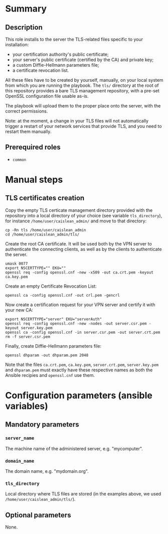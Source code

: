# Summary

## Description

This role installs to the server the TLS-related files specific to your
installation:

- your certification authority's public certificate;
- your server's public certificate (certified by the CA) and private key;
- a custom Diffie-Hellmann parameters file;
- a certificate revocation list.

All these files have to be created by yourself, manually, on your local system
from which you are running the playbook. The `tls/` directory at the root of
this repository provides a bare TLS management repository, with a pre-set
OpenSSL configuration file usable as-is.

The playbook will upload them to the proper place onto the server, with the
correct permissions.

Note: at the moment, a change in your TLS files will not automatically trigger a
restart of your network services that provide TLS, and you need to restart them
manually.

## Prerequired roles

- `common`

# Manual steps

## TLS certificates creation

Copy the empty TLS certicate management directory provided with the repository
into a local directory of your choice (see variable `tls_directory`), for
instance `/home/user/caislean_admin/` and move to that directory:

    cp -Rn tls /home/user/caislean_admin
    cd /home/user/caislean_admin/tls/

Create the root CA certificate. It will be used both by the VPN server to
authenticate the connecting clients, as well as by the clients to authenticate
the server.

    umask 0077
    export NSCERTTYPE="" EKU=""
    openssl req -config openssl.cnf -new -x509 -out ca.crt.pem -keyout ca.key.pem

Create an empty Certificate Revocation List:

    openssl ca -config openssl.cnf -out crl.pem -gencrl

Now create a certification request for your VPN server and certify it with your
new CA:

    export NSCERTTYPE="server" EKU="serverAuth"
    openssl req -config openssl.cnf -new -nodes -out server.csr.pem -keyout server.key.pem
    openssl ca -config openssl.cnf -in server.csr.pem -out server.crt.pem
    rm -f server.csr.pem

Finally, create Diffie-Hellmann parameters file:

    openssl dhparam -out dhparam.pem 2048

Note that the files `ca.crt.pem`, `ca.key.pem`, `server.crt.pem`,
`server.key.pem` and `dhparam.pem` must exactly have these respective names as
both the Ansible recipies and `openssl.cnf` use them.

# Configuration parameters (ansible variables)

## Mandatory parameters

### `server_name`

The machine name of the administered server, e.g. "mycomputer".

### `domain_name`

The domain name, e.g. "mydomain.org".

### `tls_directory`

Local directory where TLS files are stored (in the examples above, we used
`/home/user/caislean_admin/tls/`).

## Optional parameters

None.
